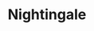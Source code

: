 --- 
title: "Nightingale"
publishdate: "2019-7-15T16:48:46+02:00"
src: "https://365manga.net/manga/nightingale"
image: "https://data.365manga.net/images/thumbnails/12050-nightingale.jpg"
description: "From Pixel Translations: The world is gradually losing balance due to the negligence and greed of its inhabitants. Those who have acquired the title of AGENTS are responsible for maintaining its balance. After some event in Armand's life, he was forced to join an organization of AGENTS called SEKRETA. Join Armand as he pursues his journey in becoming a full-fledged agent."
---